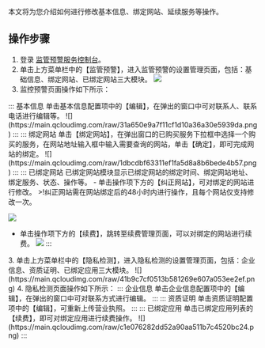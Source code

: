 本文将为您介绍如何进行修改基本信息、绑定网站、延续服务等操作。

## 操作步骤

1. 登录 [监管预警服务控制台](https://console.cloud.tencent.com/rvs)。
2. 单击上方菜单栏中的【监管预警】，进入监管预警的设置管理页面，包括：基础信息、绑定网站、已绑定网站三大模块。
 ![](https://main.qcloudimg.com/raw/b155c80df8c7719b6cb77cf7c3a0f157.png)
3. 监控预警页面操作如下所示：
<dx-tabs>
::: 基本信息
单击基本信息配置项中的【编辑】，在弹出的窗口中可对联系人、联系电话进行编辑等。
![](https://main.qcloudimg.com/raw/31a650e9a7f11cf1d10a36a30e5939da.png)
:::
::: 绑定网站
单击【绑定网站】，在弹出窗口的已购买服务下拉框中选择一个购买的服务，在网站地址输入框中输入需要查询的网站，单击【确定】，即可完成网站的绑定。
![](https://main.qcloudimg.com/raw/1dbcdbf63311ef1fa5d8a8b6bede4b57.png)
:::
::: 已绑定网站
已绑定网站模块显示已绑定网站的绑定时间、绑定网站地址、绑定服务、状态、操作等。
 - 单击操作项下方的【纠正网站】，可对绑定的网站进行修改。
>!纠正网站需在网站绑定后的48小时内进行操作，且每个网站仅支持修改一次。

![](https://main.qcloudimg.com/raw/5a08f310ba838c29b8ac44df260c4d0c.png)
- 单击操作项下方的【续费】，跳转至续费管理页面，可以对绑定的网站进行续费。
![](https://main.qcloudimg.com/raw/f4b789823b45604fd6957d764ea82509.png)
:::
</dx-tabs>
3. 单击上方菜单栏中的【隐私检测】，进入隐私检测的设置管理页面，包括：企业信息、资质证明、已绑定应用三大模块。
![](https://main.qcloudimg.com/raw/41b9c7cf0513b581269e607a053ee2ef.png)
4. 隐私检测页面操作如下所示：
<dx-tabs>
::: 企业信息
单击企业信息配置项中的【编辑】，在弹出的窗口中可对联系方式进行编辑。
:::
::: 资质证明
单击资质证明配置项中的【编辑】，可重新上传营业执照。
:::
::: 已绑定应用
单击已绑定应用列表的【续费】，即可对绑定应用进行续费操作。
![](https://main.qcloudimg.com/raw/c1e076282dd52a90aa511b7c4520bc24.png)
:::
</dx-tabs>

